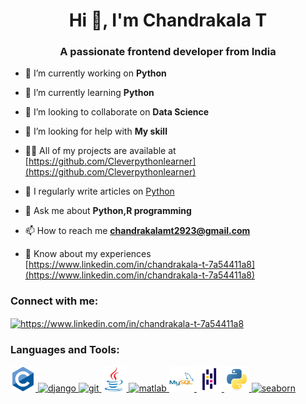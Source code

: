 <h1 align="center">Hi 👋, I'm Chandrakala T</h1>
<h3 align="center">A passionate frontend developer from India</h3>

- 🔭 I’m currently working on **Python**

- 🌱 I’m currently learning **Python**

- 👯 I’m looking to collaborate on **Data Science**

- 🤝 I’m looking for help with **My skill**

- 👨‍💻 All of my projects are available at [https://github.com/Cleverpythonlearner](https://github.com/Cleverpythonlearner)

- 📝 I regularly write articles on [Python](Python)

- 💬 Ask me about **Python,R programming**

- 📫 How to reach me **chandrakalamt2923@gmail.com**

- 📄 Know about my experiences [https://www.linkedin.com/in/chandrakala-t-7a54411a8](https://www.linkedin.com/in/chandrakala-t-7a54411a8)

<h3 align="left">Connect with me:</h3>
<p align="left">
<a href="https://linkedin.com/in/https://www.linkedin.com/in/chandrakala-t-7a54411a8" target="blank"><img align="center" src="https://raw.githubusercontent.com/rahuldkjain/github-profile-readme-generator/master/src/images/icons/Social/linked-in-alt.svg" alt="https://www.linkedin.com/in/chandrakala-t-7a54411a8" height="30" width="40" /></a>
</p>

<h3 align="left">Languages and Tools:</h3>
<p align="left"> <a href="https://www.cprogramming.com/" target="_blank" rel="noreferrer"> <img src="https://raw.githubusercontent.com/devicons/devicon/master/icons/c/c-original.svg" alt="c" width="40" height="40"/> </a> <a href="https://www.djangoproject.com/" target="_blank" rel="noreferrer"> <img src="https://cdn.worldvectorlogo.com/logos/django.svg" alt="django" width="40" height="40"/> </a> <a href="https://git-scm.com/" target="_blank" rel="noreferrer"> <img src="https://www.vectorlogo.zone/logos/git-scm/git-scm-icon.svg" alt="git" width="40" height="40"/> </a> <a href="https://www.java.com" target="_blank" rel="noreferrer"> <img src="https://raw.githubusercontent.com/devicons/devicon/master/icons/java/java-original.svg" alt="java" width="40" height="40"/> </a> <a href="https://www.mathworks.com/" target="_blank" rel="noreferrer"> <img src="https://upload.wikimedia.org/wikipedia/commons/2/21/Matlab_Logo.png" alt="matlab" width="40" height="40"/> </a> <a href="https://www.mysql.com/" target="_blank" rel="noreferrer"> <img src="https://raw.githubusercontent.com/devicons/devicon/master/icons/mysql/mysql-original-wordmark.svg" alt="mysql" width="40" height="40"/> </a> <a href="https://pandas.pydata.org/" target="_blank" rel="noreferrer"> <img src="https://raw.githubusercontent.com/devicons/devicon/2ae2a900d2f041da66e950e4d48052658d850630/icons/pandas/pandas-original.svg" alt="pandas" width="40" height="40"/> </a> <a href="https://www.python.org" target="_blank" rel="noreferrer"> <img src="https://raw.githubusercontent.com/devicons/devicon/master/icons/python/python-original.svg" alt="python" width="40" height="40"/> </a> <a href="https://seaborn.pydata.org/" target="_blank" rel="noreferrer"> <img src="https://seaborn.pydata.org/_images/logo-mark-lightbg.svg" alt="seaborn" width="40" height="40"/> </a> </p>
